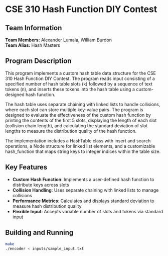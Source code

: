 # CSE 310 Hash Function DIY Contest

## Team Information
**Team Members:** Alexander Lumala, William Burdon  
**Team Alias:** Hash Masters

## Program Description

This program implements a custom hash table data structure for the CSE 310 Hash Function DIY Contest. The program reads input consisting of a specified number of hash table slots (k) followed by a sequence of text tokens (n), and inserts these tokens into the hash table using a custom-designed hash function. 

The hash table uses separate chaining with linked lists to handle collisions, where each slot can store multiple key-value pairs. The program is designed to evaluate the effectiveness of the custom hash function by printing the contents of the first 5 slots, displaying the length of each slot (collision chain length), and calculating the standard deviation of slot lengths to measure the distribution quality of the hash function. 

The implementation includes a HashTable class with insert and search operations, a Node structure for linked list elements, and a customizable hash_function that maps string keys to integer indices within the table size.

## Key Features
- **Custom Hash Function**: Implements a user-defined hash function to distribute keys across slots
- **Collision Handling**: Uses separate chaining with linked lists to manage collisions
- **Performance Metrics**: Calculates and displays standard deviation to measure hash distribution quality
- **Flexible Input**: Accepts variable number of slots and tokens via standard input

## Building and Running
```bash
make
./encoder < inputs/sample_input.txt
```
